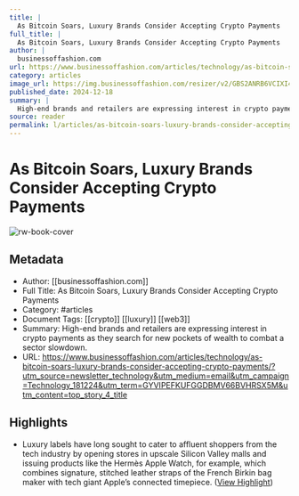 ```yaml
---
title: |
  As Bitcoin Soars, Luxury Brands Consider Accepting Crypto Payments
full_title: |
  As Bitcoin Soars, Luxury Brands Consider Accepting Crypto Payments
author: |
  businessoffashion.com
url: https://www.businessoffashion.com/articles/technology/as-bitcoin-soars-luxury-brands-consider-accepting-crypto-payments/?utm_source=newsletter_technology&utm_medium=email&utm_campaign=Technology_181224&utm_term=GYVIPEFKUFGGDBMV66BVHRSX5M&utm_content=top_story_4_title
category: articles
image_url: https://img.businessoffashion.com/resizer/v2/GBS2ANRB6VCIXI4ZGEJIDLFBJY.jpg?smart=true&auth=eb1d0f087ea6c1aa5a090a9deca9701ad15a49c1116ec27e65337c3946e4fc9f&width=1200&height=630
published_date: 2024-12-18
summary: |
  High-end brands and retailers are expressing interest in crypto payments as they search for new pockets of wealth to combat a sector slowdown.
source: reader
permalink: l/articles/as-bitcoin-soars-luxury-brands-consider-accepting-crypto-payments
---
```

# As Bitcoin Soars, Luxury Brands Consider Accepting Crypto Payments

![rw-book-cover](https://img.businessoffashion.com/resizer/v2/GBS2ANRB6VCIXI4ZGEJIDLFBJY.jpg?smart=true&auth=eb1d0f087ea6c1aa5a090a9deca9701ad15a49c1116ec27e65337c3946e4fc9f&width=1200&height=630)

## Metadata
- Author: [[businessoffashion.com]]
- Full Title: As Bitcoin Soars, Luxury Brands Consider Accepting Crypto Payments
- Category: #articles
- Document Tags: [[crypto]] [[luxury]] [[web3]] 
- Summary: High-end brands and retailers are expressing interest in crypto payments as they search for new pockets of wealth to combat a sector slowdown.
- URL: https://www.businessoffashion.com/articles/technology/as-bitcoin-soars-luxury-brands-consider-accepting-crypto-payments/?utm_source=newsletter_technology&utm_medium=email&utm_campaign=Technology_181224&utm_term=GYVIPEFKUFGGDBMV66BVHRSX5M&utm_content=top_story_4_title

## Highlights
- Luxury labels have long sought to cater to affluent shoppers from the tech industry by opening stores in upscale Silicon Valley malls and issuing products like the Hermès Apple Watch, for example, which combines signature, stitched leather straps of the French Birkin bag maker with tech giant Apple’s connected timepiece. ([View Highlight](https://read.readwise.io/read/01jff92cekvzj7wqbs325g7jec))


